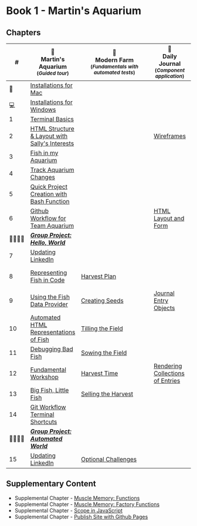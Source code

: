 # Book 1 - Martin's Aquarium

## Chapters

| # | 🐠 <br/> Martin's Aquarium <br/><sub>(_Guided tour_)</sub> | &nbsp;&nbsp;&nbsp;&nbsp;&nbsp;&nbsp;&nbsp;&nbsp;&nbsp;🚜&nbsp;&nbsp;&nbsp;&nbsp;&nbsp;&nbsp;&nbsp;&nbsp;&nbsp;<br/>&nbsp;&nbsp;&nbsp;&nbsp;&nbsp;&nbsp;&nbsp;&nbsp;&nbsp;Modern&nbsp;Farm&nbsp;&nbsp;&nbsp;&nbsp;&nbsp;&nbsp;&nbsp;&nbsp;&nbsp; <br/><sub>(_Fundamentals with automated tests_)</sub> | 📔 <br/> Daily Journal <br/><sub>(_Component application_)</sub> | 📝 <br/> Dotard &amp; Simbleton<br/><sub>(_Array methods_)</sub> |
|--|--|---|---|---|
| 🍎 | [Installations for Mac](./chapters/GETTING_STARTED_MAC.md) | | | |
| 💻 | [Installations for Windows](./chapters/GETTING_STARTED_WINDOWS.md) |  |  |  |
| 1 | [Terminal Basics](./chapters/CLI_BASICS.md) |  |  | |
| 2 | [HTML Structure &amp; Layout with Sally's Interests](./chapters/HTML_COMPONENTS.md) |  | [Wireframes](./chapters/DAILY_JOURNAL_WIREFRAME.md) |  |
| 3 | [Fish in my Aquarium](./chapters/HTML_AQUARIUM.md) |  |  |  |
| 4 | [Track Aquarium Changes](./chapters/GIT_BASICS.md) |  |  |  |
| 5 | [Quick Project Creation with Bash Function](./chapters/BASH_HELPERS.md) |  |  |  |
| 6 | [Github Workflow for Team Aquarium](./chapters/GIT_WORKFLOW.md) |  | [HTML Layout and Form](./chapters/DAILY_JOURNAL_STATIC_LAYOUT.md) |  |
| 👨‍👨‍👦‍👦 | [**_Group Project: Hello, World_**](./chapters/HELLO_WORLD.md) |  |  |  |
| 7 | [Updating LinkedIn](./chapters/LINKEDIN_HELLO_WORLD.md) |  |  |
| 8 | [Representing Fish in Code](./chapters/BASIC_DATA_STRUCTURES.md) | [Harvest Plan](./chapters/MF_INSTALL_PLAN.md) |  | [Doris' Company List](./chapters/DS_INTRO.md) |
| 9 | [Using the Fish Data Provider](./chapters/EXPORTING_FISH.md) | [Creating Seeds](./chapters/MF_SEED_MODULES.md) | [Journal Entry Objects](./chapters/DAILY_JOURNAL_OBJECT_DOM.md) |  |
| 10 | [Automated HTML Representations of Fish](./chapters/CREATING_FISH_COMPONENTS.md) | [Tilling the Field](./chapters/MF_FIELD.md) |  | [Listing New York Companies](./chapters/DS_FILTER.md) |
| 11 | [Debugging Bad Fish](./chapters/DEBUG_THE_AQUARIUM.md) | [Sowing the Field](./chapters/MF_SOWING.md) |  |  |
| 12 | [Fundamental Workshop](./chapters/COMPONENTS_WORKSHOP.md) | [Harvest Time](./chapters/MF_HARVEST.md) | [Rendering Collections of Entries](./chapters/DAILY_JOURNAL_DATA_DOM.md) | [Listing Purchasing Agents](./chapters/DS_LISTING_AGENTS.md) |
| 13 | [Big Fish, Little Fish](./chapters/FILTERING_FISH.md) | [Selling the Harvest](./chapters/MF_RENDER_HARVEST.md) |  | [Finding Companies](./chapters/DS_FIND_COMPANY.md) |
| 14 | [Git Workflow Terminal Shortcuts](./chapters/GIT_CLI_SHORTCUTS.md) |  |  |  |
| 👨‍👨‍👦‍👦 | [**_Group Project: Automated World_**](./chapters/AUTO_WORLD.md) |  |  |  |
| 15 | [Updating LinkedIn](./chapters/LINKEDIN_HELLO_WORLD_DEUX.md) | [Optional Challenges](./chapters/MF_CHALLENGES) |  |  |

## Supplementary Content

* Supplemental Chapter - [Muscle Memory: Functions](./chapters/FUNCTION_PRACTICE.md)
* Supplemental Chapter - [Muscle Memory: Factory Functions](./chapters/FACTORY_FUNCTIONS.md)
* Supplemental Chapter - [Scope in JavaScript](./chapters/JS_SCOPE.md)
* Supplemental Chapter - [Publish Site with Github Pages](./chapters/GITHUB_PAGES.md)

